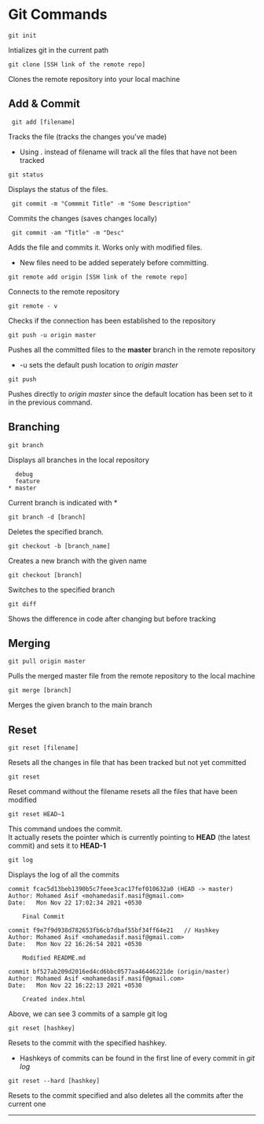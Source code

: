 # Git Commands

```
git init
```
Intializes git in the current path



```
git clone [SSH link of the remote repo]
```  
Clones the remote repository into your local machine



## Add & Commit

```
 git add [filename]
```
Tracks the file (tracks the changes you've made)

* Using . instead of filename will track all the files that have not been tracked


```
git status  
```   
Displays the status of the files.



```
 git commit -m "Commmit Title" -m "Some Description"
```

Commits the changes (saves changes locally)

```
 git commit -am "Title" -m "Desc"
```

Adds the file and commits it. Works only with modified files.

  * New files need to be added seperately before committing.


```
git remote add origin [SSH link of the remote repo] 
```
Connects to the remote repository

```
git remote - v
```
Checks if the connection has been established to the repository

```
git push -u origin master
```

Pushes all the committed files to the **master** branch in the remote repository

 * -u sets the default push location to _origin master_

```
git push
```
Pushes directly to _origin master_ since the default location has been set to it in the previous command.



## Branching

```
git branch
```
Displays all branches in the local repository

```
  debug
  feature
* master
```
Current branch is indicated with *


```
git branch -d [branch]
```
Deletes the specified branch.


```
git checkout -b [branch_name]
```
Creates a new branch with the given name

```
git checkout [branch]
```
Switches to the specified branch


```
git diff
```
Shows the difference in code after changing but before tracking


## Merging


```
git pull origin master
```
Pulls the merged master file from the remote repository to the local machine



```
git merge [branch]
```
Merges the given branch to the main branch

## Reset

```
git reset [filename]
```
Resets all the changes in file that has been tracked but not yet committed

```
git reset
````
Reset command without the filename resets all the files that have been modified

```
git reset HEAD~1
```
This command undoes the commit.  
It actually resets the pointer which is currently pointing to **HEAD** (the latest commit) and sets it to **HEAD-1**

```
git log 
```
Displays the log of all the commits  



```
commit fcac5d13beb1390b5c7feee3cac17fef010632a0 (HEAD -> master)
Author: Mohamed Asif <mohamedasif.masif@gmail.com>
Date:   Mon Nov 22 17:02:34 2021 +0530

    Final Commit

commit f9e7f9d938d782653fb6cb7dbaf55bf34ff64e21   // Hashkey
Author: Mohamed Asif <mohamedasif.masif@gmail.com>
Date:   Mon Nov 22 16:26:54 2021 +0530

    Modified README.md

commit bf527ab209d2016ed4cd6bbc0577aa46446221de (origin/master)
Author: Mohamed Asif <mohamedasif.masif@gmail.com>
Date:   Mon Nov 22 16:22:13 2021 +0530

    Created index.html
```
Above, we can see 3 commits of a sample git log 
```
git reset [hashkey]
```
Resets to the commit with the specified hashkey.  
 * Hashkeys of commits can be found in the first line of every commit in _git log_

```
git reset --hard [hashkey]
```
Resets to the commit specified and also deletes all the commits after the current one
___



